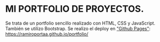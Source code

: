 # MI PORTFOLIO DE PROYECTOS.
Se trata de un portfolio sencillo realizado con HTML, CSS y JavaScript. También se utilizo Bootstrap.
Se realizo el deploy en ["Github Pages"](https://ramiroportaa.github.io/portfolio/): https://ramiroportaa.github.io/portfolio/